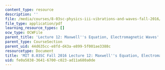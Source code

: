 ```yaml
---
content_type: resource
description: ''
file: /media/courses/8-03sc-physics-iii-vibrations-and-waves-fall-2016/fe0a583836416700c023ad11a680a0de_MIT8_03SCF16_Lec12.pdf
file_type: application/pdf
learning_resource_types: []
ocw_type: OCWFile
parent_title: 'Lecture 12: Maxwell''s Equation, Electromagnetic Waves'
parent_type: CourseSection
parent_uid: 44d635cc-e8fd-d43a-e899-5f001ae3388c
resourcetype: Document
title: 'MIT 8.03SC Fall 2016 Lecture 12: Maxwell''s Equation, Electromagnetic Waves'
uid: fe0a5838-3641-6700-c023-ad11a680a0de
---
```

